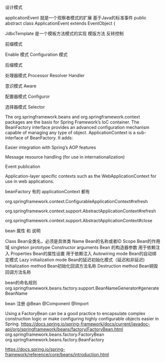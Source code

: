 设计模式

applicationEvent 就是一个观察者模式的扩展 基于Java的标准事件
public abstract class ApplicationEvent extends EventObject {

JdbcTemplate 是一个模板方法模式的实现  模版方法 反转控制

前缀模式

Enable 模式
Configuration 模式

后缀模式

处理器模式 
Processor
Resolver
Handler

意识模式
Aware

配置器模式
Configuror

选择器模式
Selector

The org.springframework.beans and org.springframework.context packages are the basis for Spring Framework’s IoC container. The BeanFactory interface provides an advanced configuration mechanism capable of managing any type of object. ApplicationContext is a sub-interface of BeanFactory. It adds:

Easier integration with Spring’s AOP features

Message resource handling (for use in internationalization)

Event publication

Application-layer specific contexts such as the WebApplicationContext for use in web applications.

beanFactory 有的 applicationContext 都有


org.springframework.context.ConfigurableApplicationContext#refresh

org.springframework.context.support.AbstractApplicationContext#refresh

org.springframework.context.support.AbstractApplicationContext#close

bean 属性 和 说明

Class Bean全类名，必须是具体类
Name  Bean的名称或者ID
Scope  Bean的作用域 singleton prototype
Constructor arguments Bean 的构造器参数 用于依赖注入
Properties Bean的属性设置 用于依赖注入
Autowiring mode  Bean的自动绑定模式
Lazy initialization mode  Bean的延迟初始化模式（延迟和非延迟)
Initialization method Bean初始化回调方法名称
Destruction method Bean销毁回调方法名称

bean的命名规则
org.springframework.beans.factory.support.BeanNameGenerator#generateBeanName


bean 注册
@Bean
@Component
@Import





Using a FactoryBean can be a good practice to encapsulate complex 
construction logic or make configuring highly configurable objects easier in Spring.
https://docs.spring.io/spring-framework/docs/current/javadoc-api/org/springframework/beans/factory/FactoryBean.html
org.springframework.beans.factory.FactoryBean
org.springframework.beans.factory.BeanFactory











https://docs.spring.io/spring-framework/reference/core/beans/introduction.html